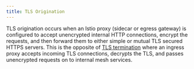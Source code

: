 ```yaml
---
title: TLS Origination
---
```


TLS origination occurs when an Istio proxy (sidecar or egress gateway) is configured to accept unencrypted
internal HTTP connections, encrypt the requests, and then forward them to either simple or mutual TLS
secured HTTPS servers. This is the opposite of [TLS termination](https://en.wikipedia.org/wiki/TLS_termination_proxy)
where an ingress proxy accepts incoming TLS connections, decrypts the TLS, and passes unencrypted
requests on to internal mesh services.
